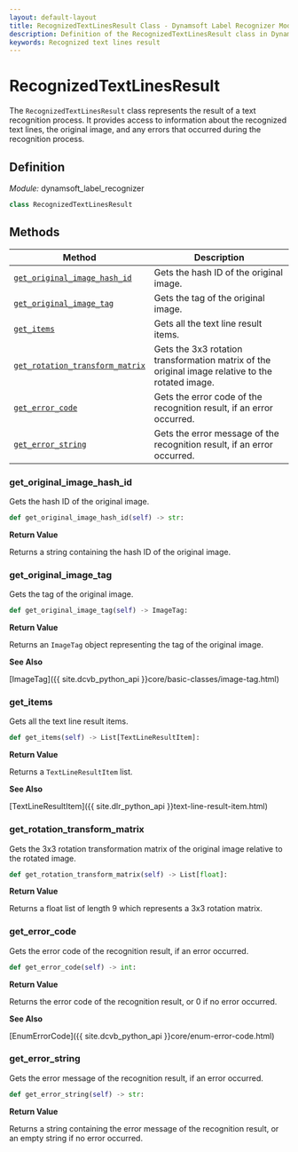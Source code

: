 ```yaml
---
layout: default-layout
title: RecognizedTextLinesResult Class - Dynamsoft Label Recognizer Module Python Edition API Reference
description: Definition of the RecognizedTextLinesResult class in Dynamsoft Label Recognizer Module Python Edition.
keywords: Recognized text lines result
---
```


# RecognizedTextLinesResult

The `RecognizedTextLinesResult` class represents the result of a text recognition process. It provides access to information about the recognized text lines, the original image, and any errors that occurred during the recognition process.

## Definition

*Module:* dynamsoft_label_recognizer

```python
class RecognizedTextLinesResult
```

## Methods

| Method               | Description |
|----------------------|-------------|
| [`get_original_image_hash_id`](#get_original_image_hash_id) | Gets the hash ID of the original image. |
| [`get_original_image_tag`](#get_original_image_tag) | Gets the tag of the original image. |
| [`get_items`](#get_items) | Gets all the text line result items. |
| [`get_rotation_transform_matrix`](#get_rotation_transform_matrix) | Gets the 3x3 rotation transformation matrix of the original image relative to the rotated image.|
| [`get_error_code`](#get_error_code) | Gets the error code of the recognition result, if an error occurred. |
| [`get_error_string`](#get_error_string) | Gets the error message of the recognition result, if an error occurred. |

### get_original_image_hash_id

Gets the hash ID of the original image.

```python
def get_original_image_hash_id(self) -> str:
```

**Return Value**

Returns a string containing the hash ID of the original image.

### get_original_image_tag

Gets the tag of the original image.

```python
def get_original_image_tag(self) -> ImageTag:
```

**Return Value**

Returns an `ImageTag` object representing the tag of the original image.

**See Also**

[ImageTag]({{ site.dcvb_python_api }}core/basic-classes/image-tag.html)

### get_items

Gets all the text line result items.

```python
def get_items(self) -> List[TextLineResultItem]:
```

**Return Value**

Returns a `TextLineResultItem` list.

**See Also**

[TextLineResultItem]({{ site.dlr_python_api }}text-line-result-item.html)

### get_rotation_transform_matrix

Gets the 3x3 rotation transformation matrix of the original image relative to the rotated image.

```python
def get_rotation_transform_matrix(self) -> List[float]:
```

**Return Value**

Returns a float list of length 9 which represents a 3x3 rotation matrix.

### get_error_code

Gets the error code of the recognition result, if an error occurred.

```python
def get_error_code(self) -> int:
```

**Return Value**

Returns the error code of the recognition result, or 0 if no error occurred.

**See Also**

[EnumErrorCode]({{ site.dcvb_python_api }}core/enum-error-code.html)

### get_error_string

Gets the error message of the recognition result, if an error occurred.

```python
def get_error_string(self) -> str:
```

**Return Value**

Returns a string containing the error message of the recognition result, or an empty string if no error occurred.

